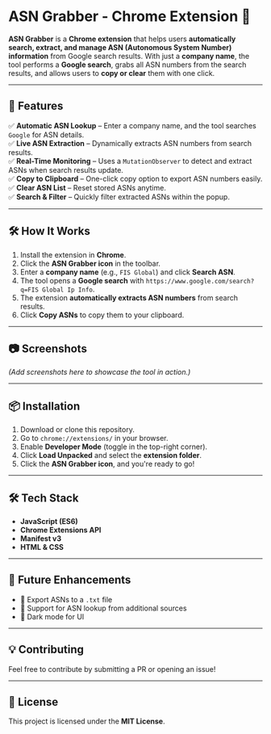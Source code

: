 # **ASN Grabber - Chrome Extension** 🚀  

**ASN Grabber** is a **Chrome extension** that helps users **automatically search, extract, and manage ASN (Autonomous System Number) information** from Google search results. With just a **company name**, the tool performs a **Google search**, grabs all ASN numbers from the search results, and allows users to **copy or clear** them with one click.  

---

## **🔹 Features**  
✅ **Automatic ASN Lookup** – Enter a company name, and the tool searches `Google` for ASN details.  
✅ **Live ASN Extraction** – Dynamically extracts ASN numbers from search results.  
✅ **Real-Time Monitoring** – Uses a `MutationObserver` to detect and extract ASNs when search results update.  
✅ **Copy to Clipboard** – One-click copy option to export ASN numbers easily.  
✅ **Clear ASN List** – Reset stored ASNs anytime.  
✅ **Search & Filter** – Quickly filter extracted ASNs within the popup.  

---

## **🛠️ How It Works**  
1. Install the extension in **Chrome**.  
2. Click the **ASN Grabber icon** in the toolbar.  
3. Enter a **company name** (e.g., `FIS Global`) and click **Search ASN**.  
4. The tool opens a **Google search** with `https://www.google.com/search?q=FIS Global Ip Info`.  
5. The extension **automatically extracts ASN numbers** from search results.  
6. Click **Copy ASNs** to copy them to your clipboard.  

---

## **📷 Screenshots**  
*(Add screenshots here to showcase the tool in action.)*  

---

## **📦 Installation**  
1. Download or clone this repository.  
2. Go to `chrome://extensions/` in your browser.  
3. Enable **Developer Mode** (toggle in the top-right corner).  
4. Click **Load Unpacked** and select the **extension folder**.  
5. Click the **ASN Grabber icon**, and you're ready to go!  

---

## **🛠️ Tech Stack**  
- **JavaScript (ES6)**  
- **Chrome Extensions API**  
- **Manifest v3**  
- **HTML & CSS**  

---

## **🚀 Future Enhancements**  
- 🔹 Export ASNs to a `.txt` file  
- 🔹 Support for ASN lookup from additional sources  
- 🔹 Dark mode for UI  

---

## **💡 Contributing**  
Feel free to contribute by submitting a PR or opening an issue!  

---

## **📜 License**  
This project is licensed under the **MIT License**.  
